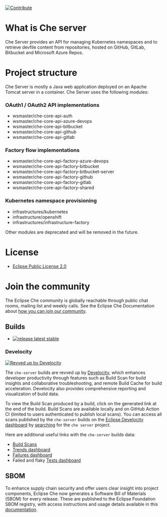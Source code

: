 [![Contribute](https://www.eclipse.org/che/contribute.svg)](https://workspaces.openshift.com#https://github.com/eclipse-che/che-server)

# What is Che server
Che Server provides an API for managing Kubernetes namespaces and to retrieve devfile content from repositories,
hosted on GitHub, GitLab, Bitbucket and Microsoft Azure Repos.

# Project structure
Che Server is mostly a Java web application deployed on an Apache Tomcat server in a container. Che Server uses the following modules:     
### OAuth1 / OAuth2 API implementations
- wsmaster/che-core-api-auth
- wsmaster/che-core-api-azure-devops
- wsmaster/che-core-api-bitbucket
- wsmaster/che-core-api-github
- wsmaster/che-core-api-gitlab
### Factory flow implementations
- wsmaster/che-core-api-factory-azure-devops
- wsmaster/che-core-api-factory-bitbucket
- wsmaster/che-core-api-factory-bitbucket-server
- wsmaster/che-core-api-factory-github
- wsmaster/che-core-api-factory-gitlab
- wsmaster/che-core-api-factory-shared
### Kubernetes namespace provisioning
- infrastructures/kubernetes
- infrastructure/openshift
- infrastructures/infrastructure-factory

Other modules are deprecated and will be removed in the future.

# License

- [Eclipse Public License 2.0](LICENSE)

# Join the community

The Eclipse Che community is globally reachable through public chat rooms, mailing list and weekly calls.
See the Eclipse Che Documentation about [how you can join our community](https://www.eclipse.org/che/docs/stable/overview/introduction-to-eclipse-che/#_joining_the_community).

## Builds

* [![release latest stable](https://github.com/eclipse-che/che-server/actions/workflows/release.yml/badge.svg)](https://github.com/eclipse-che/che-server/actions/workflows/release.yml)

### Develocity

[![Revved up by Develocity](https://img.shields.io/badge/Revved%20up%20by-Develocity-06A0CE?logo=Gradle&labelColor=02303A)](https://develocity-staging.eclipse.org/)

The `che-server` builds are revved up by [Develocity](https://develocity-staging.eclipse.org/scans), which enhances developer productivity through features such as Build Scan for build insights and collaborative troubleshooting, and remote Build Cache for build acceleration. Develocity also provides comprehensive reporting and visualization of build data.

To view the Build Scan produced by a build, click on the generated link at the end of the build. Build Scans are available locally and on GitHub Action CI (limited to users authenticated to publish local scans). You can access all scans published by the `che-server` builds on the [Eclipse Develocity dashboard](https://develocity-staging.eclipse.org) by [searching](https://develocity-staging.eclipse.org/scans?search.rootProjectNames=che%20server) for the `che server` project.

Here are additional useful links with the `che-server` builds data:
- [Build Scans](https://develocity-staging.eclipse.org/scans?search.rootProjectNames=che%20server)
- [Trends dashboard](https://develocity-staging.eclipse.org/scans/trends?search.rootProjectNames=che%20server)
- [Failures dashboard](https://develocity-staging.eclipse.org/scans/failures?search.rootProjectNames=che%20server)
- Failed and flaky [Tests dashboard](https://develocity-staging.eclipse.org/scans/tests?search.rootProjectNames=che%20server)

## SBOM

To enhance supply chain security and offer users clear insight into project  components, Eclipse Che now generates a Software Bill of Materials (SBOM) for every release. These are published to the Eclipse Foundation SBOM registry, with access instructions and usage details available in this [documentation](https://eclipse-csi.github.io/security-handbook/sbom/registry.html).

